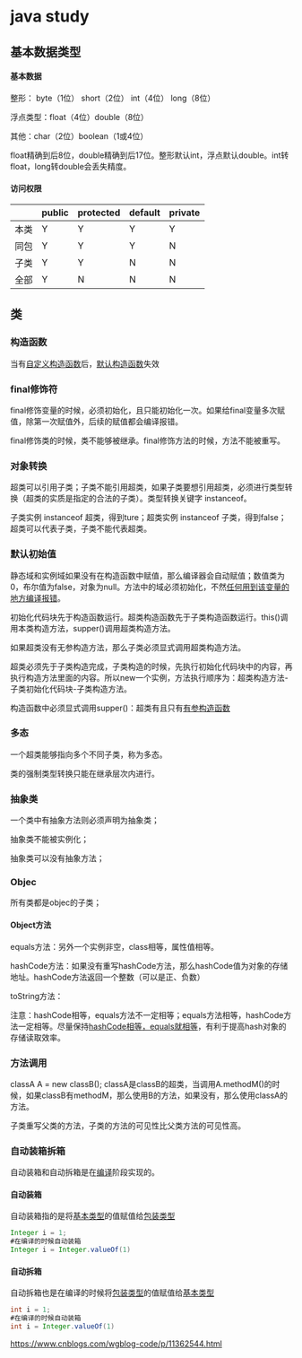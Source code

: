 # java study

## 基本数据类型

#### 基本数据

整形： byte（1位） short（2位） int（4位） long（8位）

浮点类型：float（4位）double（8位）

其他：char（2位）boolean（1或4位） 

float精确到后8位，double精确到后17位。整形默认int，浮点默认double。int转float，long转double会丢失精度。

#### 访问权限

|      | public | protected | default | private |
| ---- | ------ | --------- | ------- | ------- |
| 本类 | Y      | Y         | Y       | Y       |
| 同包 | Y      | Y         | Y       | N       |
| 子类 | Y      | Y         | N       | N       |
| 全部 | Y      | N         | N       | N       |

## 类

### 构造函数

当有<u>自定义构造函数</u>后，<u>默认构造函数</u>失效

### final修饰符

final修饰变量的时候，必须初始化，且只能初始化一次。如果给final变量多次赋值，除第一次赋值外，后续的赋值都会编译报错。

final修饰类的时候，类不能够被继承。final修饰方法的时候，方法不能被重写。

### 对象转换

超类可以引用子类；子类不能引用超类，如果子类要想引用超类，必须进行类型转换（超类的实质是指定的合法的子类）。类型转换关键字 instanceof。

子类实例 instanceof 超类，得到ture；超类实例 instanceof 子类，得到false；超类可以代表子类，子类不能代表超类。

### 默认初始值

静态域和实例域如果没有在构造函数中赋值，那么编译器会自动赋值；数值类为0，布尔值为false，对象为null。方法中的域必须初始化，不然<u>任何用到该变量的地方编译报错</u>。

初始化代码块先于构造函数运行。超类构造函数先于子类构造函数运行。this()调用本类构造方法，supper()调用超类构造方法。

如果超类没有无参构造方法，那么子类必须显式调用超类构造方法。

超类必须先于子类构造完成，子类构造的时候，先执行初始化代码块中的内容，再执行构造方法里面的内容。所以new一个实例，方法执行顺序为：超类构造方法-子类初始化代码块-子类构造方法。

构造函数中必须显式调用supper()：超类有且只有<u>有参构造函数</u>

### 多态

一个超类能够指向多个不同子类，称为多态。

类的强制类型转换只能在继承层次内进行。

### 抽象类

一个类中有抽象方法则必须声明为抽象类；

抽象类不能被实例化；

抽象类可以没有抽象方法；

### Objec

所有类都是objec的子类；

#### Object方法

equals方法：另外一个实例非空，class相等，属性值相等。

hashCode方法：如果没有重写hashCode方法，那么hashCode值为对象的存储地址。hashCode方法返回一个整数（可以是正、负数）

toString方法：

注意：hashCode相等，equals方法不一定相等；equals方法相等，hashCode方法一定相等。尽量保持<u>hashCode相等，equals就相等</u>，有利于提高hash对象的存储读取效率。

### 方法调用

classA A = new classB(); classA是classB的超类，当调用A.methodM()的时候，如果classB有methodM，那么使用B的方法，如果没有，那么使用classA的方法。

子类重写父类的方法，子类的方法的可见性比父类方法的可见性高。

### 自动装箱拆箱

自动装箱和自动拆箱是在<u>编译</u>阶段实现的。

#### 自动装箱

自动装箱指的是将<u>基本类型</u>的值赋值给<u>包装类型</u>

```java
Integer i = 1;
#在编译的时候自动装箱
Integer i = Integer.valueOf(1)
```

#### 自动拆箱

自动拆箱也是在编译的时候将<u>包装类型</u>的值赋值给<u>基本类型</u>

```java
int i = 1;
#在编译的时候自动装箱
int i = Integer.valueOf(1)
```

https://www.cnblogs.com/wgblog-code/p/11362544.html